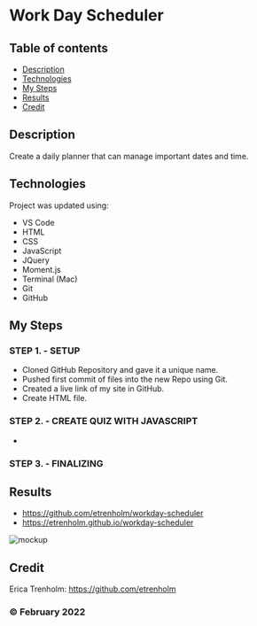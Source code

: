 # Work Day Scheduler

## Table of contents
* [Description](#description)
* [Technologies](#technologies)
* [My Steps](#my-steps)
* [Results](#results)
* [Credit](#credit)

## Description
Create a daily planner that can manage important dates and time.
	
## Technologies
Project was updated using:
* VS Code
* HTML
* CSS
* JavaScript
* JQuery
* Moment.js
* Terminal (Mac)
* Git
* GitHub

## My Steps
### STEP 1. - SETUP
* Cloned GitHub Repository and gave it a unique name.
* Pushed first commit of files into the new Repo using Git.
* Created a live link of my site in GitHub.
* Create HTML file.

### STEP 2. - CREATE QUIZ WITH JAVASCRIPT
* 


### STEP 3. - FINALIZING



## Results

* https://github.com/etrenholm/workday-scheduler
* https://etrenholm.github.io/workday-scheduler

![mockup](./)

## Credit

Erica Trenholm: https://github.com/etrenholm

### ©️ February 2022

